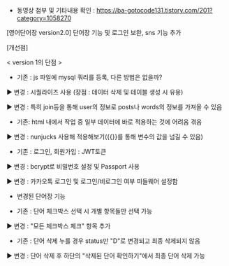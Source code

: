 

* 동영상 첨부 및 기타내용 확인 : https://ba-gotocode131.tistory.com/201?category=1058270


[영어단어장 version2.0] 단어장 기능 및 로그인 보완, sns 기능 추가


[개선점]

< version 1의 단점 >

* 기존 : js 파일에 mysql 쿼리를 등록, 다른 방법은 없을까? 

▶ 변경 :  시퀄라이즈 사용 (장점 : 데이터 삭제 및 테이블 생성 시 유용)

▶ 변경 : 특히 join등을 통해 user의 정보로 posts나 words의 정보를 가져올 수 있음

 

* 기존: html 내에서 작업 중 일부 데이터에 바로 적용하는 것에 어려움 겪음

▶ 변경 :  nunjucks 사용해 적용해보기({{}}를 통해 변수의 값을 넘길 수 있음)

 

* 기존 : 로그인, 회원가입 : JWT토큰 

▶ 변경 :  bcrypt로 비밀번호 설정 및 Passport 사용 

▶ 변경 :  카카오톡 로그인 및 로그인/비로그인 여부 미들웨어 설정함

 

* 변경된 단어장 기능

- 기존 : 단어 체크박스 선택 시 개별 항목들만 선택 가능

▶ 변경 : "모든 체크박스 체크" 항목 추가

- 기존 : 단어 삭제 누를 경우 status만 "D"로 변경되고 최종 삭제되지 않음

▶ 변경 : 단어 삭제 후 하단의 "삭제된 단어 확인하기"에서 최종 단어 삭제 가능
